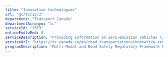 ```yaml
---
title: "Innovative technologies"
url: "gc/tc/1573"
department: "Transport Canada"
departmentAcronym: "tc"
serviceId: "1573"
onlineEndtoEnd: 0
serviceDescription: "Providing information on Zero-emission vehicles (ZEVs), the programs and funding available to the public for ZEVs. Explaining what an automated and connected vehicles are, and providing examples and need to know information on safety. Funding programs for automated and connected vehicles."
serviceUrl: "https://tc.canada.ca/en/road-transportation/innovative-technologies"
programDescription: "Multi-Modal and Road Safety Regulatory Framework Program"
---
```


